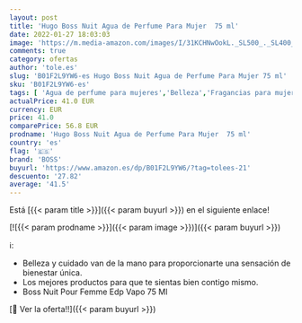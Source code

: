 ```yaml
---
layout: post
title: 'Hugo Boss Nuit Agua de Perfume Para Mujer  75 ml'
date: 2022-01-27 18:03:03
image: 'https://m.media-amazon.com/images/I/31KCHNwOokL._SL500_._SL400_.jpg'
comments: true
category: ofertas
author: 'tole.es'
slug: 'B01F2L9YW6-es Hugo Boss Nuit Agua de Perfume Para Mujer 75 ml'
sku: 'B01F2L9YW6-es'
tags: [ 'Agua de perfume para mujeres','Belleza','Fragancias para mujeres','Perfumes y fragancias','agua','boss','de','perfume', ]
actualPrice: 41.0 EUR
currency: EUR
price: 41.0
comparePrice: 56.8 EUR
prodname: 'Hugo Boss Nuit Agua de Perfume Para Mujer  75 ml'
country: 'es'
flag: '🇪🇸'
brand: 'BOSS'
buyurl: 'https://www.amazon.es/dp/B01F2L9YW6/?tag=tolees-21'
descuento: '27.82'
average: '41.5'
---
```


Está [{{< param title >}}]({{< param buyurl >}}) en el siguiente enlace!

[![{{< param prodname >}}]({{< param image >}})]({{< param buyurl >}})

ℹ️:

- Belleza y cuidado van de la mano para proporcionarte una sensación de bienestar única.
- Los mejores productos para que te sientas bien contigo mismo.
- Boss Nuit Pour Femme Edp Vapo 75 Ml

[🛒 Ver la oferta!!]({{< param buyurl >}})
